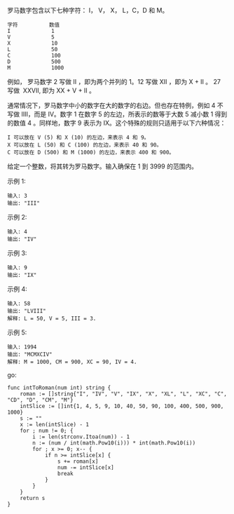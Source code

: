 罗马数字包含以下七种字符： I， V， X， L，C，D 和 M。

```
字符          数值
I             1
V             5
X             10
L             50
C             100
D             500
M             1000
```
例如， 罗马数字 2 写做 II ，即为两个并列的 1。12 写做 XII ，即为 X + II 。 27 写做  XXVII, 即为 XX + V + II 。

通常情况下，罗马数字中小的数字在大的数字的右边。但也存在特例，例如 4 不写做 IIII，而是 IV。数字 1 在数字 5 的左边，所表示的数等于大数 5 减小数 1 得到的数值 4 。同样地，数字 9 表示为 IX。这个特殊的规则只适用于以下六种情况：

```
I 可以放在 V (5) 和 X (10) 的左边，来表示 4 和 9。
X 可以放在 L (50) 和 C (100) 的左边，来表示 40 和 90。 
C 可以放在 D (500) 和 M (1000) 的左边，来表示 400 和 900。
```
给定一个整数，将其转为罗马数字。输入确保在 1 到 3999 的范围内。

示例 1:

```
输入: 3
输出: "III"
```
示例 2:

```
输入: 4
输出: "IV"
```
示例 3:

```
输入: 9
输出: "IX"
```
示例 4:

```
输入: 58
输出: "LVIII"
解释: L = 50, V = 5, III = 3.
```
示例 5:

```
输入: 1994
输出: "MCMXCIV"
解释: M = 1000, CM = 900, XC = 90, IV = 4.
```

go:
```
func intToRoman(num int) string {
	roman := []string{"I", "IV", "V", "IX", "X", "XL", "L", "XC", "C", "CD", "D", "CM", "M"}
	intSlice := []int{1, 4, 5, 9, 10, 40, 50, 90, 100, 400, 500, 900, 1000}
	s := ""
    x := len(intSlice) - 1
	for ; num != 0; {
		i := len(strconv.Itoa(num)) - 1
		n := (num / int(math.Pow10(i))) * int(math.Pow10(i))
		for ; x >= 0; x-- {
			if n >= intSlice[x] {
				s += roman[x]
				num -= intSlice[x]
				break
			}
		}
	}
	return s
}
```
